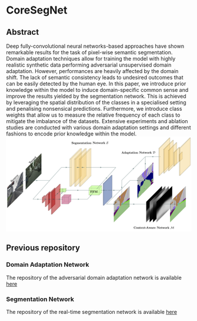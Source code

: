 # CoreSegNet

## Abstract
Deep fully-convolutional neural networks-based approaches have shown remarkable results for the task of pixel-wise semantic segmentation. Domain adaptation techniques allow for training the model with highly realistic synthetic data performing adversarial unsupervised domain adaptation. However, performances are heavily affected by the domain shift. The lack of semantic consistency leads to undesired outcomes that can be easily detected by the human eye.
    In this paper, we introduce prior knowledge within the model to induce domain-specific common sense and improve the results yielded by the segmentation network. This is achieved by leveraging the spatial distribution of the classes in a specialised setting and penalising nonsensical predictions. Furthermore, we introduce class weights that allow us to measure the relative frequency of each class to mitigate the imbalance of the datasets. Extensive experiments and ablation studies are conducted with various domain adaptation settings and different fashions to encode prior knowledge within the model.
    ![](./figures/coresegnet.png)

## Previous repository
### Domain Adaptation Network
The repository of the adversarial domain adaptation network is available [here](http://www.github.com/gio99c/AdaptSegNet)
### Segmentation Network
The repository of the real-time segmentation network is available [here](http://www.github.com/gio99c/BiSeNet)
